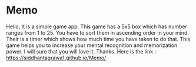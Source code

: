 # Memo
Hello, It is a simple game app.
This game has a 5x5 box which has number ranges from 1 to 25.
You have to sort them in ascending order in your mind. 
Their is a timer which shows how much time you have taken to do that.
This game helps you to increase your mental recognition and memorization power.
I will sure that you will love it. 
Thanks. Here is the link :
https://siddhantagrawa1.github.io/Memo/
